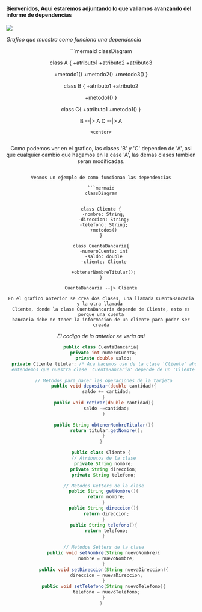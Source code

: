 <h4> Bienvenidos, Aqui estaremos adjuntando lo que vallamos avanzando del informe de dependencias </h4>

![](https://i.blogs.es/53044d/java/1366_521.jpg)

_*Grafico que muestra como funciona una dependencia*_

<center>
```mermaid
classDiagram

class A {
  +atributo1
  +atributo2
  +atributo3

  +metodo1()
  +metodo2()
  +metodo3()
}

class B {
  +atributo1
  +atributo2

  +metodo1()
}

class C{
  +atributo1
  +metodo1()
}

B --|> A
C --|> A
```
<center>


```
Como podemos ver en el grafico, las clases 'B' y 'C' dependen de 'A', asi que
cualquier cambio que hagamos en la case 'A', las demas clases tambien seran modificadas.
```

Veamos un ejemplo de como funcionan las dependencias

```mermaid
classDiagram


class Cliente {
  -nombre: String;
  -direccion: String;
  -telefono: String;
  +metodos()
}

class CuentaBancaria{
  -numeroCuenta: int
  -saldo: double
  -cliente: Cliente

  +obtenerNombreTitular();
}

CuentaBancaria --|> Cliente
```
```
En el grafico anterior se crea dos clases, una llamada CuentaBancaria y la otra llamada 
Cliente, donde la clase CuentaBancaria depende de Cliente, esto es porque una cuenta
bancaria debe de tener la informacion de un cliente para poder ser creada
```
_*El codigo de lo anterior se veria asi*_
```java
public class CuentaBancaria{
  private int numeroCuenta;
  private double saldo;
  private Cliente titular; /* Aca hacemos uso de la clase 'Cliente' ahora 
  entendemos que nuestra clase 'CuentaBancaria' depende de un 'Cliente' */

  // Metodos para hacer las operaciones de la tarjeta
  public void depositar(double cantidad){
    saldo += cantidad;
  }
  public void retirar(double cantidad){
    saldo -=cantidad;
  }

  public String obtenerNombreTitular(){
    return titular.getNombre();
  }
}

public class Cliente {
  // Atributos de la clase
  private String nombre;
  private String direccion;
  private String telefono;

  // Metodos Getters de la clase
  public String getNombre(){
    return nombre;
  }
  public String direccion(){
    return direccion;
  }
  public String telefono(){
    return telefono;
  }
  
  // Metodos Setters de la clase
  public void setNombre(String nuevoNombre){
    nombre = nuevoNombre;
  }
  public void setDireccion(String nuevaDireccion){
    direccion = nuevaDireccion;
  }
  public void setTelefono(String nuevoTelefono){
    telefono = nuevoTelefono;
  }
}
```



